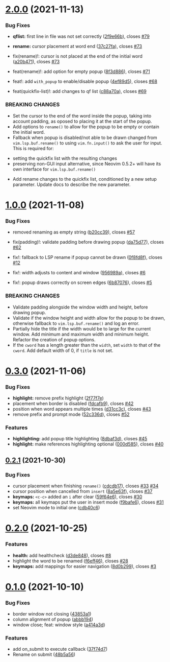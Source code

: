 # [2.0.0](https://github.com/filipdutescu/renamer.nvim/compare/v1.0.0...v2.0.0) (2021-11-13)


### Bug Fixes

* **qflist:** first line in file was not set correctly ([2f9e66b](https://github.com/filipdutescu/renamer.nvim/commit/2f9e66b12cc115c3c8ad3aac360fb94d76f60bce)), closes [#79](https://github.com/filipdutescu/renamer.nvim/issues/79)
* **rename:** cursor placement at word end ([37c27fa](https://github.com/filipdutescu/renamer.nvim/commit/37c27fa77571ba9a81d06e148500fad9638bbe42)), closes [#73](https://github.com/filipdutescu/renamer.nvim/issues/73)


* fix(rename)!: cursor is not placed at the end of the initial word ([a20b471](https://github.com/filipdutescu/renamer.nvim/commit/a20b471c9be59445ddd21d16885a567790dca147)), closes [#73](https://github.com/filipdutescu/renamer.nvim/issues/73)
* feat(rename)!: add option for empty popup ([8f3d886](https://github.com/filipdutescu/renamer.nvim/commit/8f3d8864f22d118f4be886ed1c5fa94ec484784d)), closes [#71](https://github.com/filipdutescu/renamer.nvim/issues/71)
* feat!: add `with_popup` to enable/disable popup ([4ef89d5](https://github.com/filipdutescu/renamer.nvim/commit/4ef89d5057b5d89a7701bd1272dccd2aaabe912c)), closes [#68](https://github.com/filipdutescu/renamer.nvim/issues/68)
* feat(quickfix-list)!: add changes to qf list ([c88a70a](https://github.com/filipdutescu/renamer.nvim/commit/c88a70a917d99dbb49d6cf57477bfe469ea7067c)), closes [#69](https://github.com/filipdutescu/renamer.nvim/issues/69)


### BREAKING CHANGES

* Set the cursor to the end of the word inside the popup,
taking into account padding, as oposed to placing it at the start of the
popup.
* Add options to `rename()` to allow for the
popup to be empty or contain the initial word.
* Fallback when popup is disabled/not able to be drawn
changed from `vim.lsp.buf.rename()` to using `vim.fn.input()` to ask the
user for input. This is required for:

- setting the quickfix list with the resulting changes
- preserving non-GUI input alternative, since Neovim 0.5.2+ will have
  its own interface for `vim.lsp.buf.rename()`
* Add rename changes to the quickfix list, conditioned
by a new setup parameter. Update docs to describe the new parameter.



# [1.0.0](https://github.com/filipdutescu/renamer.nvim/compare/v0.3.0...v1.0.0) (2021-11-08)


### Bug Fixes

* removed renaming as empty string ([b20cc39](https://github.com/filipdutescu/renamer.nvim/commit/b20cc399b8ea24011bf78f17477432d1500df9b0)), closes [#57](https://github.com/filipdutescu/renamer.nvim/issues/57)


* fix(padding)!: validate padding before drawing popup ([da75d77](https://github.com/filipdutescu/renamer.nvim/commit/da75d77397498b2fe8ea0206aec2486ed8325fbf)), closes [#62](https://github.com/filipdutescu/renamer.nvim/issues/62)
* fix!: fallback to LSP rename if popup cannot be drawn ([0f8fd8f](https://github.com/filipdutescu/renamer.nvim/commit/0f8fd8f9315d18a3637fe1c95bfd8cc315e9bb6e)), closes [#12](https://github.com/filipdutescu/renamer.nvim/issues/12)
* fix!: width adjusts to content and window ([956989a](https://github.com/filipdutescu/renamer.nvim/commit/956989a103f7e5441476ee00c02cfaac0432aaba)), closes [#6](https://github.com/filipdutescu/renamer.nvim/issues/6)
* fix!: popup draws correctly on screen edges ([6b87076](https://github.com/filipdutescu/renamer.nvim/commit/6b8707689a67d63fedaa1b0bac4ae1ef6e92d5ae)), closes [#5](https://github.com/filipdutescu/renamer.nvim/issues/5)


### BREAKING CHANGES

* Validate padding alongside the window width and
height, before drawing popup.
* Validate if the window height and width allow for the
popup to be drawn, otherwise fallback to `vim.lsp.buf.rename()` and log
an error.
* Partially hide the title if the width would be to large
for the current window. Add minimum and maximum width and minimum
height. Refactor the creation of popup options.
* If the `cword` has a length greater than the `width`,
set `width` to that of the `cword`. Add default width of 0, if `title`
is not set.



# [0.3.0](https://github.com/filipdutescu/renamer.nvim/compare/v0.2.1...v0.3.0) (2021-11-06)


### Bug Fixes

* **highlight:** remove prefix highlight ([2f77f7e](https://github.com/filipdutescu/renamer.nvim/commit/2f77f7e7e52b2b9f54b145f15d32bc934bb00117))
* placement when border is disabled ([fdcafb9](https://github.com/filipdutescu/renamer.nvim/commit/fdcafb93276c1638b43287cf76d72e520ddf8744)), closes [#42](https://github.com/filipdutescu/renamer.nvim/issues/42)
* position when word appears multiple times ([d31cc3c](https://github.com/filipdutescu/renamer.nvim/commit/d31cc3c5326d1ddde97c2f75c33ec4da713a2aff)), closes [#43](https://github.com/filipdutescu/renamer.nvim/issues/43)
* remove prefix and prompt mode ([52c336d](https://github.com/filipdutescu/renamer.nvim/commit/52c336d003c9b9dd1b1326a3f7199bf147270860)), closes [#52](https://github.com/filipdutescu/renamer.nvim/issues/52)


### Features

* **highlighting:** add popup title highlighting ([8dbaf3d](https://github.com/filipdutescu/renamer.nvim/commit/8dbaf3d225db2f42713b65a20a8ed0eebed2c08b)), closes [#45](https://github.com/filipdutescu/renamer.nvim/issues/45)
* **highlight:** make references highlighting optional ([000d585](https://github.com/filipdutescu/renamer.nvim/commit/000d585342e14031aa754d25ec1919cce0800f39)), closes [#40](https://github.com/filipdutescu/renamer.nvim/issues/40)



## [0.2.1](https://github.com/filipdutescu/renamer.nvim/compare/v0.2.0...v0.2.1) (2021-10-30)


### Bug Fixes

* cursor placement when finishing `rename()` ([cdcdb17](https://github.com/filipdutescu/renamer.nvim/commit/cdcdb1760822240d9a93cd0f08f10f39d190c7c4)), closes [#33](https://github.com/filipdutescu/renamer.nvim/issues/33) [#34](https://github.com/filipdutescu/renamer.nvim/issues/34)
* cursor position when cancelled from `insert` ([8a5e63f](https://github.com/filipdutescu/renamer.nvim/commit/8a5e63f68f47cb3cfac82fd57a36143b1881e8d3)), closes [#37](https://github.com/filipdutescu/renamer.nvim/issues/37)
* **keymaps:** `<c-c>` added an `i` after clear ([59f64e6](https://github.com/filipdutescu/renamer.nvim/commit/59f64e68d69986410d9d77eec76a1cf0aeadaff6)), closes [#30](https://github.com/filipdutescu/renamer.nvim/issues/30)
* **keymaps:** all keymaps put the user in insert mode ([f9bafe6](https://github.com/filipdutescu/renamer.nvim/commit/f9bafe66c00780c34a8d86e035525cb6cb77bb2a)), closes [#31](https://github.com/filipdutescu/renamer.nvim/issues/31)
* set Neovim mode to initial one ([cdb40c6](https://github.com/filipdutescu/renamer.nvim/commit/cdb40c61a3460a4bd879d6aa03e06b03083a653a))



# [0.2.0](https://github.com/filipdutescu/renamer.nvim/compare/v0.1.0...v0.2.0) (2021-10-25)


### Features

* **health:** add healthcheck ([d3de848](https://github.com/filipdutescu/renamer.nvim/commit/d3de84826aa4c8c2a39745e5976d71ebecea3f2b)), closes [#8](https://github.com/filipdutescu/renamer.nvim/issues/8)
* highlight the word to be renamed ([f6eff46](https://github.com/filipdutescu/renamer.nvim/commit/f6eff46fa1529a4323d0cc048744a0b5bd912f97)), closes [#28](https://github.com/filipdutescu/renamer.nvim/issues/28)
* **keymaps:** add mappings for easier navigation ([8d0b299](https://github.com/filipdutescu/renamer.nvim/commit/8d0b2991d8b78c1c6ce46b589be79b68cda37341)), closes [#3](https://github.com/filipdutescu/renamer.nvim/issues/3)



# [0.1.0](https://github.com/filipdutescu/renamer.nvim/compare/43853a17491d05aaf6b8f93ad9a838ef7fb523f0...v0.1.0) (2021-10-10)


### Bug Fixes

* border window not closing ([43853a1](https://github.com/filipdutescu/renamer.nvim/commit/43853a17491d05aaf6b8f93ad9a838ef7fb523f0))
* column alignment of popup ([abbb194](https://github.com/filipdutescu/renamer.nvim/commit/abbb194a89fbddea16acec1b90aa2fcfcb8c309d))
* window close; feat: window style ([a414a3d](https://github.com/filipdutescu/renamer.nvim/commit/a414a3db98eb472d877a05429737408462e43f3d))


### Features

* add on_submit to execute callback ([37f74d7](https://github.com/filipdutescu/renamer.nvim/commit/37f74d7f438f12e2d5451c6c2ddb41ec5c02e249))
* Rename on submit ([48b5a56](https://github.com/filipdutescu/renamer.nvim/commit/48b5a5600cff49bd40693a562b62c2c6a3ee41b5))



